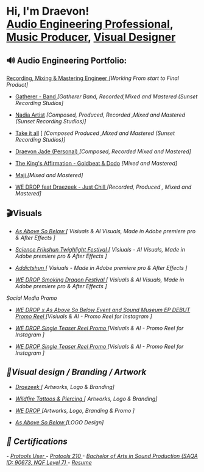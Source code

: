 <h1>Hi, I'm Draevon! <br/><a href="https://www.linkedin.com/in/draevon-jade-17142413b/">Audio Engineering Professional</a>, <a href="https://soundcloud.com/we-drop">Music Producer</a>, <a href="https://drive.google.com/drive/folders/1MCi9k973U831XSAMLubi4rGs8duPyprQ?usp=sharing">Visual Designer</a></h1>

<h2> 🔊 Audio Engineering Portfolio:</h2>
<a href="https://github.com/DraevonCreative/Recording-Mixing-Mastering-Engineer-">Recording, Mixing & Mastering Engineer </a> <em> [Working From start to Final Product]</em></p>

- <a href="https://drive.google.com/file/d/1eylX8JYLl7DSVYeujQKEjrabYbjZgo_o/view?usp=sharing">Gatherer - Band </a><em> [Gatherer Band, Recorded,Mixed and Mastered (Sunset Recording Studios]</em></p>
- <a href="https://drive.google.com/file/d/1rQ1UdmEcJKbOMCAXe9XUNWsC7oSg03GV/view?usp=sharing">Nadia Artist</a> <em>[Composed, Produced, Recorded ,Mixed and Mastered (Sunset Recording Studios)]</em></p>
- <a href="https://drive.google.com/file/d/1228d5w0vcgo29mR0KYZiVG3bM9AfuVnM/view?usp=drive_link">Take it all</a> [<em> [Composed Produced ,Mixed and Mastered (Sunset Recording Studios)]</em></p>
- <a href="https://drive.google.com/file/d/1rQ1UdmEcJKbOMCAXe9XUNWsC7oSg03GV/view?usp=drive_link">Draevon Jade (Personal) </a><em> [Composed, Recorded Mixed and Mastered]</em></p>
- <a href="https://drive.google.com/file/d/1mYGfqv3B8v7b3GsHERadbQe1NrUDbyhT/view?usp=sharing">The King's Affirmation - Goldbeat & Dodo</a><em> [Mixed and Mastered]</em></p>
- <a href="https://drive.google.com/file/d/1NvlBI4NyGohYbbBbBlS8v-Ij9CNQgb1p/view?usp=sharing">Maji </a><em> [Mixed and Mastered]</em></p>
- <a href="https://on.soundcloud.com/ClXovxj2y9gKsHv8uV">WE DROP feat Draezeek - Just Chill </a><em> [Recorded, Produced , Mixed and Mastered]</em></p>


<h2> 🎬Visuals </h2>

- <em><a href="https://drive.google.com/file/d/1nCWzyWj3lvPqftq1UZrS3ySGOZprs5po/view?usp=sharing">As Above So Below </a><em> [ Visiuals & AI Visuals, Made in Adobe premiere pro & After Effects ]</em></p>
- <a href="https://drive.google.com/file/d/1DKlLoXy9pyDYjet8pjsgb5_fNf9DRhkE/view?usp=sharing">Science Frikshun Twighlight Festival </a><em> [ Visiuals - AI Visuals, Made in Adobe premiere pro & After Effects ]</em></p>
- <a href="https://drive.google.com/file/d/1KKlbG0Y-t_m0J4BgGUN9uYjamN18tOcW/view?usp=sharing">Addictshun </a><em> [ Visiuals - Made in Adobe premiere pro & After Effects ]</em></p>
- <a href="https://drive.google.com/file/d/12HyrNqmEFvoK8CK_3c4_we2S9ZoWiVpo/view?usp=sharing">WE DROP Smoking Dragon Festival  </a><em> [ Visiuals & AI Visuals, Made in Adobe premiere pro & After Effects ]</em></p>

Social Media Promo
- <a href="https://drive.google.com/file/d/1rYgVQYOauFEAu7iXcuhjw-3q_Yg1Cl5w/view?usp=sharing">WE DROP x As Above So Below Event and Sound Museum EP DEBUT Promo Reel </a><em>[Visiuals & AI - Promo Reel for Instagram ]</em></p>
- <a href="https://drive.google.com/file/d/1Y2vRX3qtXhL2ylyoGFYGd1kWNNuZXTXN/view?usp=sharing">WE DROP Single Teaser Reel Promo </a><em>[Visiuals & AI - Promo Reel for Instagram ]</em></p>
- <a href="https://drive.google.com/file/d/1T9yFSd1uynLcREIM-sXaLZrVxLE13N3u/view?usp=sharing">WE DROP Single Teaser Reel Promo </a><em>[Visiuals & AI - Promo Reel for Instagram ]</em></p>

<h2> 🎨Visual design / Branding / Artwork  </h2>

- <a href="https://drive.google.com/drive/folders/15lrHgjoiXvDYjqnZDt5L3zLo5_Am47GE?usp=sharing"> Draezeek </a><em>[ Artworks, Logo & Branding]</em></p>
- <a href="https://drive.google.com/drive/folders/1TyHjz_8LtMjDu7nHZt671UbEKA_2qSUV?usp=sharing"> Wildfire Tattoos & Piercing </a><em>[ Artworks, Logo & Branding]</em></p>
- <a href="https://drive.google.com/drive/folders/113C5RRV3rrEL8zMiqsSDVff3gXUVMDkA?usp=sharing"> WE DROP </a><em>[Artworks, Logo, Branding & Promo ]</em></p>
- <a href="https://drive.google.com/drive/folders/113C5RRV3rrEL8zMiqsSDVff3gXUVMDkA?usp=sharing"> As Above So Below </a><em>[LOGO Design]</em></p>




 <h2>📄 Certifications</h2>
 - <a href="http://training.digidesign.com/listings/listing_admin/user_cert4.cfm?id=4628667&courseid=222">Protools User </a>
 - <a href="http://training.digidesign.com/listings/listing_admin/user_cert4.cfm?id=4628667&courseid=230">Protools 210 </a>
  - <a href="https://allqs.saqa.org.za/showQualification.php?id=111823"> Bachelor of Arts in Sound Production (SAQA ID: 90673, NQF Level 7) </a>
 - <a href="https://drive.google.com/file/d/1rim09HdJs2VozL0DfIOuAuwGjnYLhmqY/view?usp=sharing">Resume </a>
<!--
**joshmadakor1/joshmadakor1** is a ✨ _special_ ✨ repository because its `README.md` (this file) appears on your GitHub profile.

Here are some ideas to get you started:

- 🔭 I’m currently working on ...
- 🌱 I’m currently learning ...
- 👯 I’m looking to collaborate on ...
- 🤔 I’m looking for help with ...
- 💬 Ask me about ...
- 📫 How to reach me: ...
- 😄 Pronouns: ...
- ⚡ Fun fact: ...
-->
